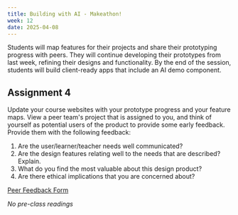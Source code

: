 ```yaml
---
title: Building with AI - Makeathon! 
week: 12
date: 2025-04-08
---
```


Students will map features for their projects and share their prototyping progress with peers. They will continue developing their prototypes from last week, refining their designs and functionality. By the end of the session, students will build client-ready apps that include an AI demo component.


## Assignment 4
Update your course websites with your prototype progress and your feature maps. View a peer team's project that is assigned to you, and think of yourself as potential users of the product to provide some early feedback. Provide them with the following feedback: 

1. Are the  user/learner/teacher needs well communicated?
2. Are the design features relating well to the needs that are described? Explain. 
3. What do you find the most valuable about this design product? 
4. Are there ethical implications that you are concerned about? 


[Peer Feedback Form](https://forms.gle/VUaGX2Ssg98tNdFK8)


*No pre-class readings*
